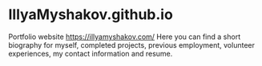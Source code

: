 # IllyaMyshakov.github.io
Portfolio website
https://illyamyshakov.com/
Here you can find a short biography for myself, completed projects, previous employment, volunteer experiences, my contact information and resume.

